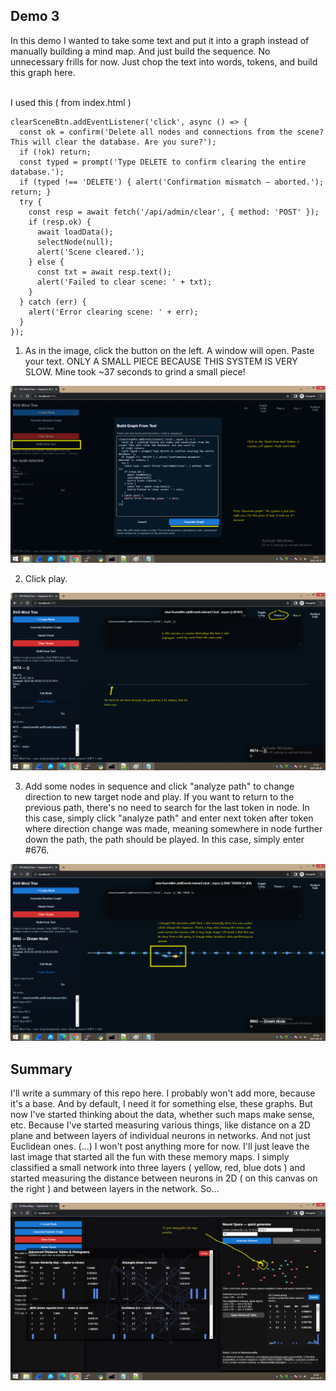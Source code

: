 <h2>Demo 3</h2>

In this demo I wanted to take some text and put it into a graph instead of manually building a mind map. And just build the sequence. No unnecessary frills for now. Just chop the text into words, tokens, and build this graph here.
<br /><br />

I used this ( from index.html )

```
clearSceneBtn.addEventListener('click', async () => {
  const ok = confirm('Delete all nodes and connections from the scene? This will clear the database. Are you sure?');
  if (!ok) return;
  const typed = prompt('Type DELETE to confirm clearing the entire database.');
  if (typed !== 'DELETE') { alert('Confirmation mismatch — aborted.'); return; }
  try {
    const resp = await fetch('/api/admin/clear', { method: 'POST' });
    if (resp.ok) {
      await loadData();
      selectNode(null);
      alert('Scene cleared.');
    } else {
      const txt = await resp.text();
      alert('Failed to clear scene: ' + txt);
    }
  } catch (err) {
    alert('Error clearing scene: ' + err);
  }
});
```

1.  As in the image, click the button on the left. A window will open. Paste your text. ONLY A SMALL PIECE BECAUSE THIS SYSTEM IS VERY SLOW. Mine took ~37 seconds to grind a small piece!

![dump](https://github.com/KarolDuracz/SVG-Mind-Tree/blob/main/version_3/images_ver3/1.png?raw=true)

2. Click play.

![dump](https://github.com/KarolDuracz/SVG-Mind-Tree/blob/main/version_3/images_ver3/2.png?raw=true)

3. Add some nodes in sequence and click "analyze path" to change direction to new target node and play. If you want to return to the previous path, there's no need to search for the last token in node. In this case, simply click "analyze path" and enter next token after token where direction change was made, meaning somewhere in node further down the path, the path should be played. In this case, simply enter #676.

![dump](https://github.com/KarolDuracz/SVG-Mind-Tree/blob/main/version_3/images_ver3/3.png?raw=true)

<h2>Summary</h2>

I'll write a summary of this repo here. I probably won't add more, because it's a base. And by default, I need it for something else, these graphs. But now I've started thinking about the data, whether such maps make sense, etc. Because I've started measuring various things, like distance on a 2D plane and between layers of individual neurons in networks. And not just Euclidean ones. (...) I won't post anything more for now. I'll just leave the last image that started all the fun with these memory maps. I simply classified a small network into three layers ( yellow, red, blue dots ) and started measuring the distance between neurons in 2D ( on this canvas on the right ) and between layers in the network. So...

![dump](https://github.com/KarolDuracz/SVG-Mind-Tree/blob/main/version_3/images_ver3/last%20words%20for%20this%20demos.png?raw=true)
